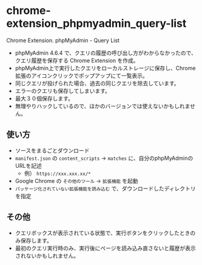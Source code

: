 # chrome-extension_phpmyadmin_query-list
Chrome Extension. phpMyAdmin - Query List

- phpMyAdmin 4.6.4 で、クエリの履歴の呼び出し方がわからなかったので、クエリ履歴を保存する Chrome Extension を作成。
- phpMyAdmin上で実行したクエリをローカルストレージに保存し、Chrome拡張のアイコンクリックでポップアップにて一覧表示。
- 同じクエリが投げられた場合、過去の同じクエリを除去しています。
- エラーのクエリも保存してしまいます。
- 最大３０個保存します。
- 無理やりハックしているので、ほかのバージョンでは使えないかもしれません。

## 使い方
- ソースをまるごとダウンロード
- `manifest.json` の `content_scripts` -> `matches` に、自分のphpMyAdminのURLを記述
    - 例） `https://xxx.xxx.xx/*`
- Google Chrome の `その他のツール` -> `拡張機能` を起動
- `パッケージ化されていない拡張機能を読み込む` で、ダウンロードしたディレクトリを指定

## その他
- クエリボックスが表示されている状態で、実行ボタンをクリックしたときのみ保存します。
- 最初のクエリ実行時のみ、実行後にページを読み込み直さないと履歴が表示されないかもしれません。
